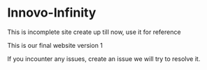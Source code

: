 # Innovo-Infinity
This is incomplete site create up till now, use it for reference

This is our final website version 1

If you incounter any issues, create an issue we will try to resolve it.
